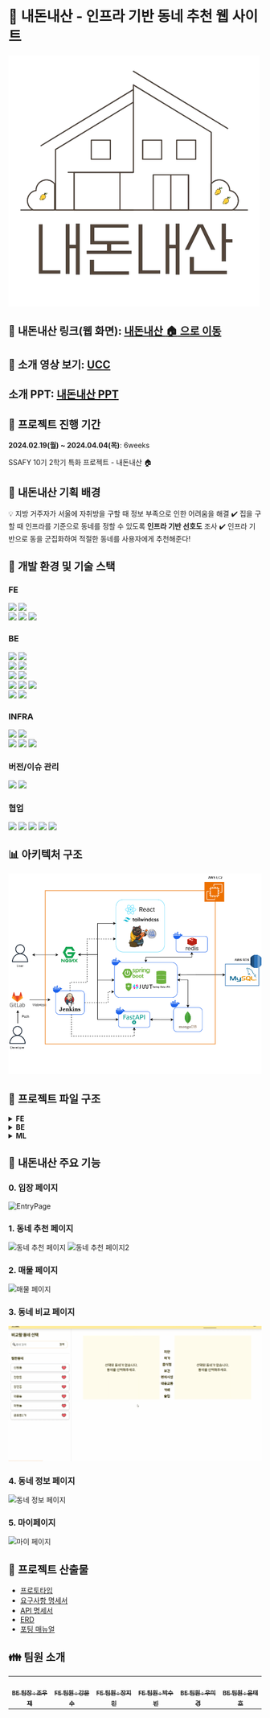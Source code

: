 # :house_with_garden: 내돈내산 - 인프라 기반 동네 추천 웹 사이트
![icon](./exec/icon.png)

## :link: 내돈내산 링크(웹 화면): [내돈내산 :house: 으로 이동](https://j10e204.p.ssafy.io/)
## :cinema: 소개 영상 보기: [UCC](https://youtu.be/SHvd28duZ0A)
## 소개 PPT: [내돈내산 PPT](https://lab.ssafy.com/s10-bigdata-recom-sub2/S10P22E204/-/blob/master/exec/10%EA%B8%B0_%ED%8A%B9%ED%99%94PJT_%EB%B0%9C%ED%91%9C%EC%9E%90%EB%A3%8C_E204.pdf?ref_type=heads)

## :date: 프로젝트 진행 기간
**2024.02.19(월) ~ 2024.04.04(목)**: 6weeks

SSAFY 10기 2학기 특화 프로젝트 - 내돈내산 :house:


## :cherry_blossom: 내돈내산 기획 배경
:bulb: 지방 거주자가 서울에 자취방을 구할 때 정보 부족으로 인한 어려움을 해결
:heavy_check_mark: 집을 구할 때 인프라를 기준으로 동네를 정할 수 있도록 **인프라 기반 선호도** 조사
:heavy_check_mark: 인프라 기반으로 동을 군집화하여 적절한 동네를 사용자에게 추천해준다!

## :hammer: 개발 환경 및 기술 스택
### FE
<img src="https://img.shields.io/badge/JavaScript-F7DF1E?style=for-the-badge&logo=JavaScript&logoColor=white">
<img src="https://img.shields.io/badge/Tailwind_CSS-38B2AC?style=for-the-badge&logo=tailwind-css&logoColor=white"><br>
<img src="https://img.shields.io/badge/React-20232A?style=for-the-badge&logo=react&logoColor=61DAFB">
<img src="https://img.shields.io/badge/typescript-3178C6?style=for-the-badge&logo=typescript&logoColor=white">
<img src="https://img.shields.io/badge/Node.js-43853D?style=for-the-badge&logo=node.js&logoColor=white">

### BE
<img src="https://img.shields.io/badge/Python-3776AB?style=for-the-badge&logo=python&logoColor=white"> <img src="https://img.shields.io/badge/Java-ED8B00?style=for-the-badge&logo=openjdk&logoColor=white"><br>
<img src="https://img.shields.io/badge/springboot-6DB33F?style=for-the-badge&logo=springboot&logoColor=white">
<img src="https://img.shields.io/badge/FastAPI-009688?style=for-the-badge&logo=fastapi&logoColor=white"><br>
<img src="https://img.shields.io/badge/Hibernate-59666C?style=for-the-badge&logo=Hibernate&logoColor=white">
<img src="https://img.shields.io/badge/Gradle-02303A.svg?style=for-the-badge&logo=Gradle&logoColor=white"><br>
<img src="https://img.shields.io/badge/MySQL-005C84?style=for-the-badge&logo=mysql&logoColor=white">
<img src="https://img.shields.io/badge/MongoDB-47A248?style=for-the-badge&logo=mongoDB&logoColor=white">
<img src="https://img.shields.io/badge/redis-%23DD0031.svg?&style=for-the-badge&logo=redis&logoColor=white"><br>
<img src="https://img.shields.io/badge/json%20web%20tokens-323330?style=for-the-badge&logo=json-web-tokens&logoColor=pink">
<img src="https://img.shields.io/badge/Spring_Security-6DB33F?style=for-the-badge&logo=Spring-Security&logoColor=white">

### INFRA
<img src="https://img.shields.io/badge/amazonec2-FF9900?style=for-the-badge&logo=amazonec2&logoColor=white">
<img src="https://img.shields.io/badge/amazonrds-527FFF?style=for-the-badge&logo=amazonrds&logoColor=white"><br>
<img src="https://img.shields.io/badge/Jenkins-D24939?style=for-the-badge&logo=Jenkins&logoColor=white">
<img src="https://img.shields.io/badge/docker-%230db7ed.svg?style=for-the-badge&logo=docker&logoColor=white">

<img src="https://img.shields.io/badge/nginx-009639?style=for-the-badge&logo=nginx&logoColor=white">

### 버전/이슈 관리
<img src="https://img.shields.io/badge/GitLab-330F63?style=for-the-badge&logo=gitlab&logoColor=white"> <img src="https://img.shields.io/badge/GIT-E44C30?style=for-the-badge&logo=git&logoColor=white">


### 협업
<img src="https://img.shields.io/badge/Mattermost-0058CC?style=for-the-badge&logo=Mattermost&logoColor=white"> <img src="https://img.shields.io/badge/Discord-7289DA?style=for-the-badge&logo=discord&logoColor=white"/>
<img src="https://img.shields.io/badge/Figma-F24E1E?style=for-the-badge&logo=figma&logoColor=white">
<img src="https://img.shields.io/badge/Notion-%23000000.svg?style=for-the-badge&logo=notion&logoColor=white">
<img src="https://img.shields.io/badge/Jira-0052CC?style=for-the-badge&logo=Jira&logoColor=white">


## :bar_chart: 아키텍처 구조
![아키텍처구조](./exec/아키텍처구조.png)

## :file_folder: 프로젝트 파일 구조

<details>
<summary><b>FE</b></summary>
<pre>
<code>
Front
 ┣ public
 ┃ ┣ mango.png
 ┃ ┣ redhouse.png
 ┃ ┗ vite.svg
 ┣ src
 ┃ ┣ assets
 ┃ ┃ ┣ appleMango.png
 ┃ ┃ ┣ bluehouse.png
 ┃ ┃ ┣ building.png
 ┃ ┃ ┣ buildingCarousel.png
 ┃ ┃ ┣ camparison.png
 ┃ ┃ ┣ company.gif
 ┃ ┃ ┣ comparisonCarousel.png
 ┃ ┃ ┣ dong.gif
 ┃ ┃ ┣ garma.jpg
 ┃ ┃ ┣ hamburger.png
 ┃ ┃ ┣ house.png
 ┃ ┃ ┣ information.png
 ┃ ┃ ┣ informationCarousel.png
 ┃ ┃ ┣ like.png
 ┃ ┃ ┣ logo.png
 ┃ ┃ ┣ marker.png
 ┃ ┃ ┣ mypage.png
 ┃ ┃ ┣ mypageCarousel.png
 ┃ ┃ ┣ news.jpg
 ┃ ┃ ┣ recommend.png
 ┃ ┃ ┣ recommendCarousel.png
 ┃ ┃ ┣ redhouse.png
 ┃ ┃ ┣ tooltip.png
 ┃ ┃ ┗ unlike.png
 ┃ ┣ components
 ┃ ┃ ┣ building
 ┃ ┃ ┃ ┣ reuse
 ┃ ┃ ┃ ┃ ┗ BuildingCard.tsx
 ┃ ┃ ┃ ┣ content.css
 ┃ ┃ ┃ ┣ KakaoMap.tsx
 ┃ ┃ ┃ ┗ SideBuilding.tsx
 ┃ ┃ ┣ comparison
 ┃ ┃ ┃ ┣ reuse
 ┃ ┃ ┃ ┃ ┗ Card.tsx
 ┃ ┃ ┃ ┣ Column.tsx
 ┃ ┃ ┃ ┣ ComparisonGraph.tsx
 ┃ ┃ ┃ ┣ DetailGraph.tsx
 ┃ ┃ ┃ ┣ DongAdd.tsx
 ┃ ┃ ┃ ┗ tenor.gif
 ┃ ┃ ┣ entry
 ┃ ┃ ┃ ┣ reuse
 ┃ ┃ ┃ ┃ ┣ Card.tsx
 ┃ ┃ ┃ ┃ ┗ Carousel.tsx
 ┃ ┃ ┃ ┣ KakaoLogin.tsx
 ┃ ┃ ┃ ┗ SideButton.tsx
 ┃ ┃ ┣ information
 ┃ ┃ ┃ ┣ reuse
 ┃ ┃ ┃ ┃ ┗ NewsCard.tsx
 ┃ ┃ ┃ ┣ RadarChart.tsx
 ┃ ┃ ┃ ┣ Report.tsx
 ┃ ┃ ┃ ┣ ReportNews.tsx
 ┃ ┃ ┃ ┣ SideNews.tsx
 ┃ ┃ ┃ ┣ TableChart.tsx
 ┃ ┃ ┃ ┗ TextBox.tsx
 ┃ ┃ ┣ my
 ┃ ┃ ┃ ┣ reuse
 ┃ ┃ ┃ ┃ ┗ LikedDong.tsx
 ┃ ┃ ┃ ┣ Like.tsx
 ┃ ┃ ┃ ┣ Report.tsx
 ┃ ┃ ┃ ┣ ReportContent.tsx
 ┃ ┃ ┃ ┗ test.tsx
 ┃ ┃ ┗ recommend
 ┃ ┃ ┃ ┣ reuse
 ┃ ┃ ┃ ┃ ┣ InfraSlider.tsx
 ┃ ┃ ┃ ┃ ┗ SelectCard.tsx
 ┃ ┃ ┃ ┣ KakaoMap.tsx
 ┃ ┃ ┃ ┣ SelectInfra.tsx
 ┃ ┃ ┃ ┗ SideRecommend.tsx
 ┃ ┣ datas
 ┃ ┃ ┣ buildings.json
 ┃ ┃ ┣ dong.json
 ┃ ┃ ┣ dongName.json
 ┃ ┃ ┣ jm.json
 ┃ ┃ ┣ ms.tsx
 ┃ ┃ ┣ newDong.json
 ┃ ┃ ┣ newGu.json
 ┃ ┃ ┣ newsImages.json
 ┃ ┃ ┣ SB.json
 ┃ ┃ ┗ test.json
 ┃ ┣ pages
 ┃ ┃ ┣ BuildingPage.tsx
 ┃ ┃ ┣ ComparisonPage.tsx
 ┃ ┃ ┣ EntryPage.tsx
 ┃ ┃ ┣ InformationPage.tsx
 ┃ ┃ ┣ InitialFormPage.tsx
 ┃ ┃ ┣ MyPage.tsx
 ┃ ┃ ┗ RecommendPage.tsx
 ┃ ┣ stores
 ┃ ┃ ┣ DongStore.tsx
 ┃ ┃ ┣ SearchStore.tsx
 ┃ ┃ ┣ store.tsx
 ┃ ┃ ┣ UseLikeStore.tsx
 ┃ ┃ ┗ UserStore.tsx
 ┃ ┣ utils
 ┃ ┃ ┣ Alert.tsx
 ┃ ┃ ┣ NavBar.tsx
 ┃ ┃ ┣ RecommendList.tsx
 ┃ ┃ ┣ SearchBar.tsx
 ┃ ┃ ┣ Tooltip.tsx
 ┃ ┃ ┣ UseAxios.tsx
 ┃ ┃ ┗ UserForm.tsx
 ┃ ┣ App.tsx
 ┃ ┣ AppRoutes.tsx
 ┃ ┣ index.css
 ┃ ┣ main.tsx
 ┃ ┣ twin.d.ts
 ┃ ┗ vite-env.d.ts
 ┣ .eslintrc.cjs
 ┣ .gitignore
 ┣ index.html
 ┣ package-lock.json
 ┣ package.json
 ┣ postcss.config.js
 ┣ README.md
 ┣ tailwind.config.js
 ┣ tsconfig.json
 ┣ tsconfig.node.json
 ┗ vite.config.ts
</code>
</pre>
</details>


<details>
<summary><b>BE</b></summary>
<pre>
<code>
Back
 ┣ gradle
 ┃ ┗ wrapper
 ┃ ┃ ┣ gradle-wrapper.jar
 ┃ ┃ ┗ gradle-wrapper.properties
 ┣ specializePJ
 ┃ ┣ src
 ┃ ┃ ┗ Main.java
 ┃ ┗ .gitignore
 ┣ src
 ┃ ┣ main
 ┃ ┃ ┣ java
 ┃ ┃ ┃ ┗ com
 ┃ ┃ ┃ ┃ ┗ example
 ┃ ┃ ┃ ┃ ┃ ┗ back
 ┃ ┃ ┃ ┃ ┃ ┃ ┣ auth
 ┃ ┃ ┃ ┃ ┃ ┃ ┃ ┣ controller
 ┃ ┃ ┃ ┃ ┃ ┃ ┃ ┃ ┗ AuthController.java
 ┃ ┃ ┃ ┃ ┃ ┃ ┃ ┣ jwt
 ┃ ┃ ┃ ┃ ┃ ┃ ┃ ┃ ┣ service
 ┃ ┃ ┃ ┃ ┃ ┃ ┃ ┃ ┃ ┗ TokenService.java
 ┃ ┃ ┃ ┃ ┃ ┃ ┃ ┃ ┣ JwtAuthenticationFilter.java
 ┃ ┃ ┃ ┃ ┃ ┃ ┃ ┃ ┣ JwtAuthorizationFilter.java
 ┃ ┃ ┃ ┃ ┃ ┃ ┃ ┃ ┣ JwtProperties.java
 ┃ ┃ ┃ ┃ ┃ ┃ ┃ ┃ ┣ JwtToken.java
 ┃ ┃ ┃ ┃ ┃ ┃ ┃ ┃ ┣ OAuthDto.java
 ┃ ┃ ┃ ┃ ┃ ┃ ┃ ┃ ┗ TokenType.java
 ┃ ┃ ┃ ┃ ┃ ┃ ┃ ┣ oauth
 ┃ ┃ ┃ ┃ ┃ ┃ ┃ ┃ ┣ service
 ┃ ┃ ┃ ┃ ┃ ┃ ┃ ┃ ┃ ┗ OAuthService.java
 ┃ ┃ ┃ ┃ ┃ ┃ ┃ ┃ ┣ FanPrincipalDetailsService.java
 ┃ ┃ ┃ ┃ ┃ ┃ ┃ ┃ ┣ KakaoProfile.java
 ┃ ┃ ┃ ┃ ┃ ┃ ┃ ┃ ┣ OAuthToken.java
 ┃ ┃ ┃ ┃ ┃ ┃ ┃ ┃ ┗ PrincipalDetails.java
 ┃ ┃ ┃ ┃ ┃ ┃ ┃ ┣ redis
 ┃ ┃ ┃ ┃ ┃ ┃ ┃ ┃ ┗ RedisService.java
 ┃ ┃ ┃ ┃ ┃ ┃ ┃ ┗ FormDto.java
 ┃ ┃ ┃ ┃ ┃ ┃ ┣ building
 ┃ ┃ ┃ ┃ ┃ ┃ ┃ ┣ controller
 ┃ ┃ ┃ ┃ ┃ ┃ ┃ ┃ ┗ BuildingController.java
 ┃ ┃ ┃ ┃ ┃ ┃ ┃ ┣ dto
 ┃ ┃ ┃ ┃ ┃ ┃ ┃ ┃ ┣ BuildingDto.java
 ┃ ┃ ┃ ┃ ┃ ┃ ┃ ┃ ┣ BuildingIdRequestDto.java
 ┃ ┃ ┃ ┃ ┃ ┃ ┃ ┃ ┣ BuildingPageDto.java
 ┃ ┃ ┃ ┃ ┃ ┃ ┃ ┃ ┗ BuildingXYDto.java
 ┃ ┃ ┃ ┃ ┃ ┃ ┃ ┣ entity
 ┃ ┃ ┃ ┃ ┃ ┃ ┃ ┃ ┗ Building.java
 ┃ ┃ ┃ ┃ ┃ ┃ ┃ ┣ repository
 ┃ ┃ ┃ ┃ ┃ ┃ ┃ ┃ ┗ BuildingRepository.java
 ┃ ┃ ┃ ┃ ┃ ┃ ┃ ┗ service
 ┃ ┃ ┃ ┃ ┃ ┃ ┃ ┃ ┗ BuildingService.java
 ┃ ┃ ┃ ┃ ┃ ┃ ┣ common
 ┃ ┃ ┃ ┃ ┃ ┃ ┃ ┣ BaseEntity.java
 ┃ ┃ ┃ ┃ ┃ ┃ ┃ ┣ ErrorMessage.java
 ┃ ┃ ┃ ┃ ┃ ┃ ┃ ┣ HttpStatusEnum.java
 ┃ ┃ ┃ ┃ ┃ ┃ ┃ ┗ Message.java
 ┃ ┃ ┃ ┃ ┃ ┃ ┣ config
 ┃ ┃ ┃ ┃ ┃ ┃ ┃ ┣ CorsConfig.java
 ┃ ┃ ┃ ┃ ┃ ┃ ┃ ┣ RedisRepositoryConfig.java
 ┃ ┃ ┃ ┃ ┃ ┃ ┃ ┗ SecurityConfig.java
 ┃ ┃ ┃ ┃ ┃ ┃ ┣ dashboard
 ┃ ┃ ┃ ┃ ┃ ┃ ┃ ┣ controller
 ┃ ┃ ┃ ┃ ┃ ┃ ┃ ┃ ┗ DashboardController.java
 ┃ ┃ ┃ ┃ ┃ ┃ ┃ ┣ document
 ┃ ┃ ┃ ┃ ┃ ┃ ┃ ┃ ┗ Article.java
 ┃ ┃ ┃ ┃ ┃ ┃ ┃ ┣ dto
 ┃ ┃ ┃ ┃ ┃ ┃ ┃ ┃ ┣ ArticleDto.java
 ┃ ┃ ┃ ┃ ┃ ┃ ┃ ┃ ┣ ArticlePageDto.java
 ┃ ┃ ┃ ┃ ┃ ┃ ┃ ┃ ┗ AvgInfraDto.java
 ┃ ┃ ┃ ┃ ┃ ┃ ┃ ┣ repository
 ┃ ┃ ┃ ┃ ┃ ┃ ┃ ┃ ┗ ArticleRepository.java
 ┃ ┃ ┃ ┃ ┃ ┃ ┃ ┗ service
 ┃ ┃ ┃ ┃ ┃ ┃ ┃ ┃ ┗ DashboardService.java
 ┃ ┃ ┃ ┃ ┃ ┃ ┣ dong
 ┃ ┃ ┃ ┃ ┃ ┃ ┃ ┣ controller
 ┃ ┃ ┃ ┃ ┃ ┃ ┃ ┃ ┗ DongController.java
 ┃ ┃ ┃ ┃ ┃ ┃ ┃ ┣ dto
 ┃ ┃ ┃ ┃ ┃ ┃ ┃ ┃ ┗ DongInfraResponseDto.java
 ┃ ┃ ┃ ┃ ┃ ┃ ┃ ┣ entity
 ┃ ┃ ┃ ┃ ┃ ┃ ┃ ┃ ┗ Dong.java
 ┃ ┃ ┃ ┃ ┃ ┃ ┃ ┣ repository
 ┃ ┃ ┃ ┃ ┃ ┃ ┃ ┃ ┗ DongRepository.java
 ┃ ┃ ┃ ┃ ┃ ┃ ┃ ┗ service
 ┃ ┃ ┃ ┃ ┃ ┃ ┃ ┃ ┗ DongService.java
 ┃ ┃ ┃ ┃ ┃ ┃ ┣ exception
 ┃ ┃ ┃ ┃ ┃ ┃ ┃ ┣ AlreadyZzimedException.java
 ┃ ┃ ┃ ┃ ┃ ┃ ┃ ┣ BuildingNotFoundException.java
 ┃ ┃ ┃ ┃ ┃ ┃ ┃ ┣ DongNotFoundException.java
 ┃ ┃ ┃ ┃ ┃ ┃ ┃ ┣ GlobalControllerExceptionHandler.java
 ┃ ┃ ┃ ┃ ┃ ┃ ┃ ┣ ImageUploadException.java
 ┃ ┃ ┃ ┃ ┃ ┃ ┃ ┣ RefreshTokenIncorrectException.java
 ┃ ┃ ┃ ┃ ┃ ┃ ┃ ┣ UserNotFoundException.java
 ┃ ┃ ┃ ┃ ┃ ┃ ┃ ┗ ZzimNotFoundException.java
 ┃ ┃ ┃ ┃ ┃ ┃ ┣ gu
 ┃ ┃ ┃ ┃ ┃ ┃ ┃ ┣ controller
 ┃ ┃ ┃ ┃ ┃ ┃ ┃ ┃ ┗ GuController.java
 ┃ ┃ ┃ ┃ ┃ ┃ ┃ ┗ entity
 ┃ ┃ ┃ ┃ ┃ ┃ ┃ ┃ ┗ Gu.java
 ┃ ┃ ┃ ┃ ┃ ┃ ┣ infra
 ┃ ┃ ┃ ┃ ┃ ┃ ┃ ┗ entity
 ┃ ┃ ┃ ┃ ┃ ┃ ┃ ┃ ┗ Infra.java
 ┃ ┃ ┃ ┃ ┃ ┃ ┣ infracount
 ┃ ┃ ┃ ┃ ┃ ┃ ┃ ┣ dto
 ┃ ┃ ┃ ┃ ┃ ┃ ┃ ┃ ┣ InfraCountSummaryDto.java
 ┃ ┃ ┃ ┃ ┃ ┃ ┃ ┃ ┣ InfraTypeAvgCountDto.java
 ┃ ┃ ┃ ┃ ┃ ┃ ┃ ┃ ┗ InfraTypeCountDto.java
 ┃ ┃ ┃ ┃ ┃ ┃ ┃ ┣ entity
 ┃ ┃ ┃ ┃ ┃ ┃ ┃ ┃ ┗ InfraCount.java
 ┃ ┃ ┃ ┃ ┃ ┃ ┃ ┗ repository
 ┃ ┃ ┃ ┃ ┃ ┃ ┃ ┃ ┗ InfraCountRepository.java
 ┃ ┃ ┃ ┃ ┃ ┃ ┣ infrascore
 ┃ ┃ ┃ ┃ ┃ ┃ ┃ ┣ dto
 ┃ ┃ ┃ ┃ ┃ ┃ ┃ ┃ ┣ InfraAvgScoreDto.java
 ┃ ┃ ┃ ┃ ┃ ┃ ┃ ┃ ┗ InfraScoreDto.java
 ┃ ┃ ┃ ┃ ┃ ┃ ┃ ┣ entity
 ┃ ┃ ┃ ┃ ┃ ┃ ┃ ┃ ┗ InfraScore.java
 ┃ ┃ ┃ ┃ ┃ ┃ ┃ ┗ repository
 ┃ ┃ ┃ ┃ ┃ ┃ ┃ ┃ ┗ InfraScoreRepository.java
 ┃ ┃ ┃ ┃ ┃ ┃ ┣ infratype
 ┃ ┃ ┃ ┃ ┃ ┃ ┃ ┗ entity
 ┃ ┃ ┃ ┃ ┃ ┃ ┃ ┃ ┗ InfraType.java
 ┃ ┃ ┃ ┃ ┃ ┃ ┣ keyword
 ┃ ┃ ┃ ┃ ┃ ┃ ┃ ┣ controller
 ┃ ┃ ┃ ┃ ┃ ┃ ┃ ┃ ┗ KeywordController.java
 ┃ ┃ ┃ ┃ ┃ ┃ ┃ ┣ document
 ┃ ┃ ┃ ┃ ┃ ┃ ┃ ┃ ┗ Keyword.java
 ┃ ┃ ┃ ┃ ┃ ┃ ┃ ┣ dto
 ┃ ┃ ┃ ┃ ┃ ┃ ┃ ┃ ┗ KeywordDto.java
 ┃ ┃ ┃ ┃ ┃ ┃ ┃ ┣ repository
 ┃ ┃ ┃ ┃ ┃ ┃ ┃ ┃ ┗ KeywordRepository.java
 ┃ ┃ ┃ ┃ ┃ ┃ ┃ ┗ service
 ┃ ┃ ┃ ┃ ┃ ┃ ┃ ┃ ┗ KeywordService.java
 ┃ ┃ ┃ ┃ ┃ ┃ ┣ report
 ┃ ┃ ┃ ┃ ┃ ┃ ┃ ┣ controller
 ┃ ┃ ┃ ┃ ┃ ┃ ┃ ┃ ┗ ReportController.java
 ┃ ┃ ┃ ┃ ┃ ┃ ┃ ┣ dto
 ┃ ┃ ┃ ┃ ┃ ┃ ┃ ┃ ┣ MypageDongDto.java
 ┃ ┃ ┃ ┃ ┃ ┃ ┃ ┃ ┣ MypageFilterDto.java
 ┃ ┃ ┃ ┃ ┃ ┃ ┃ ┃ ┣ RecommendationDto.java
 ┃ ┃ ┃ ┃ ┃ ┃ ┃ ┃ ┣ ReportDto.java
 ┃ ┃ ┃ ┃ ┃ ┃ ┃ ┃ ┣ RequestDto.java
 ┃ ┃ ┃ ┃ ┃ ┃ ┃ ┃ ┗ ResponseDto.java
 ┃ ┃ ┃ ┃ ┃ ┃ ┃ ┣ entity
 ┃ ┃ ┃ ┃ ┃ ┃ ┃ ┃ ┗ Report.java
 ┃ ┃ ┃ ┃ ┃ ┃ ┃ ┣ repository
 ┃ ┃ ┃ ┃ ┃ ┃ ┃ ┃ ┗ ReportRepository.java
 ┃ ┃ ┃ ┃ ┃ ┃ ┃ ┗ service
 ┃ ┃ ┃ ┃ ┃ ┃ ┃ ┃ ┗ ReportService.java
 ┃ ┃ ┃ ┃ ┃ ┃ ┣ reportdong
 ┃ ┃ ┃ ┃ ┃ ┃ ┃ ┣ controller
 ┃ ┃ ┃ ┃ ┃ ┃ ┃ ┃ ┗ ReportDongController.java
 ┃ ┃ ┃ ┃ ┃ ┃ ┃ ┣ entity
 ┃ ┃ ┃ ┃ ┃ ┃ ┃ ┃ ┗ ReportDong.java
 ┃ ┃ ┃ ┃ ┃ ┃ ┃ ┗ repository
 ┃ ┃ ┃ ┃ ┃ ┃ ┃ ┃ ┗ ReportdongRepository.java
 ┃ ┃ ┃ ┃ ┃ ┃ ┣ subway
 ┃ ┃ ┃ ┃ ┃ ┃ ┃ ┣ dto
 ┃ ┃ ┃ ┃ ┃ ┃ ┃ ┃ ┗ SubwayDto.java
 ┃ ┃ ┃ ┃ ┃ ┃ ┃ ┣ entity
 ┃ ┃ ┃ ┃ ┃ ┃ ┃ ┃ ┗ Subway.java
 ┃ ┃ ┃ ┃ ┃ ┃ ┃ ┗ repository
 ┃ ┃ ┃ ┃ ┃ ┃ ┃ ┃ ┗ SubwayRepository.java
 ┃ ┃ ┃ ┃ ┃ ┃ ┣ user
 ┃ ┃ ┃ ┃ ┃ ┃ ┃ ┣ controller
 ┃ ┃ ┃ ┃ ┃ ┃ ┃ ┃ ┗ UserController.java
 ┃ ┃ ┃ ┃ ┃ ┃ ┃ ┣ dto
 ┃ ┃ ┃ ┃ ┃ ┃ ┃ ┃ ┣ AddressDto.java
 ┃ ┃ ┃ ┃ ┃ ┃ ┃ ┃ ┣ Coordinate.java
 ┃ ┃ ┃ ┃ ┃ ┃ ┃ ┃ ┣ LatLonDto.java
 ┃ ┃ ┃ ┃ ┃ ┃ ┃ ┃ ┣ MypageDto.java
 ┃ ┃ ┃ ┃ ┃ ┃ ┃ ┃ ┗ UserSimple.java
 ┃ ┃ ┃ ┃ ┃ ┃ ┃ ┣ entity
 ┃ ┃ ┃ ┃ ┃ ┃ ┃ ┃ ┣ Gender.java
 ┃ ┃ ┃ ┃ ┃ ┃ ┃ ┃ ┗ User.java
 ┃ ┃ ┃ ┃ ┃ ┃ ┃ ┣ repository
 ┃ ┃ ┃ ┃ ┃ ┃ ┃ ┃ ┗ UserRepository.java
 ┃ ┃ ┃ ┃ ┃ ┃ ┃ ┗ service
 ┃ ┃ ┃ ┃ ┃ ┃ ┃ ┃ ┗ UserService.java
 ┃ ┃ ┃ ┃ ┃ ┃ ┣ zzim
 ┃ ┃ ┃ ┃ ┃ ┃ ┃ ┣ controller
 ┃ ┃ ┃ ┃ ┃ ┃ ┃ ┃ ┗ ZzimController.java
 ┃ ┃ ┃ ┃ ┃ ┃ ┃ ┣ dto
 ┃ ┃ ┃ ┃ ┃ ┃ ┃ ┃ ┣ ZzimDto.java
 ┃ ┃ ┃ ┃ ┃ ┃ ┃ ┃ ┗ ZzimRequestDto.java
 ┃ ┃ ┃ ┃ ┃ ┃ ┃ ┣ entity
 ┃ ┃ ┃ ┃ ┃ ┃ ┃ ┃ ┗ Zzim.java
 ┃ ┃ ┃ ┃ ┃ ┃ ┃ ┣ repository
 ┃ ┃ ┃ ┃ ┃ ┃ ┃ ┃ ┗ ZzimRepository.java
 ┃ ┃ ┃ ┃ ┃ ┃ ┃ ┗ service
 ┃ ┃ ┃ ┃ ┃ ┃ ┃ ┃ ┗ ZzimService.java
 ┃ ┃ ┃ ┃ ┃ ┃ ┗ BackApplication.java
 ┃ ┃ ┗ resources
 ┃ ┃ ┃ ┣ application-oauth.yml
 ┃ ┃ ┃ ┗ application.yml
 ┃ ┗ test
 ┃ ┃ ┗ java
 ┃ ┃ ┃ ┗ com
 ┃ ┃ ┃ ┃ ┗ example
 ┃ ┃ ┃ ┃ ┃ ┗ back
 ┃ ┃ ┃ ┃ ┃ ┃ ┗ DemoApplicationTests.java
 ┣ .gitignore
 ┣ build.gradle
 ┣ Dockerfile
 ┣ gradlew
 ┣ gradlew.bat
 ┗ settings.gradle
 </code>
 </pre>
</details>


<details>
<summary><b>ML</b></summary>
<pre>
<code>
</code>
</pre>
</details>


## :sparkler: 내돈내산 주요 기능
### 0. 입장 페이지
![EntryPage](./exec/entrypage.gif)

### 1. 동네 추천 페이지
![동네 추천 페이지](./exec/searchdong.gif)
![동네 추천 페이지2](./exec/searchdong_polygon.gif)

### 2. 매물 페이지
![매물 페이지](./exec/houses.gif)

### 3. 동네 비교 페이지
![동네 비교 페이지](./exec/compare.gif)

### 4. 동네 정보 페이지
![동네 정보 페이지](./exec/info.gif)

### 5. 마이페이지
![마이 페이지](./exec/mypage.gif)

## :memo: 프로젝트 산출물
- [프로토타입](https://www.figma.com/file/bBPcUcmCZg5fgGhJ1OfW6r/%EB%82%B4%EB%8F%88%EB%82%B4%EC%82%B0?type=design&node-id=0-1&mode=design&t=Usom68rZGy5AMPmq-0)
- [요구사항 명세서](https://www.notion.so/f9f680e00c9a4bb384ed23b73671370d)
- [API 명세서](https://www.notion.so/API-5ee34edf880f426bb3e901878e650d00)
- [ERD](https://www.notion.so/DB-ERD-a3b7e487c42c4cf8a5835055831efa82)
- [포팅 매뉴얼](https://lab.ssafy.com/s10-bigdata-recom-sub2/S10P22E204/-/blob/master/exec/%ED%8F%AC%ED%8C%85%EB%A7%A4%EB%89%B4%EC%96%BC.md?ref_type=heads)


## :family: 팀원 소개
<table>
  <tbody>
    <tr>
      <td align="center"><a href="https://github.com/jo-dv"><img src="./readme_files/윤태호.png" width="100px;" alt=""/><br /><sub><b>BE 팀장 : 조우재</b></sub></a><br /></td>
      <td align="center"><a href="https://github.com/MunsooKang"><img src="./readme_files/강문수.png" width="100px;" alt=""/><br /><sub><b>FE 팀원 : 강문수</b></sub></a><br /></td>
      <td align="center"><a href="https://github.com/jjm6604"><img src="./readme_files/장지민.png" width="100px;" alt=""/><br /><sub><b>FE 팀원 : 장지민</b></sub></a><br /></td>
      <td align="center"><a href="https://github.com/subin22643"><img src="./readme_files/박수빈.png" width="100px;" alt=""/><br /><sub><b>FE 팀원 : 박수빈</b></sub></a><br /></td>
      <td align="center"><a href="https://github.com/makie082"><img src="./readme_files/우미경.png" width="100px;" alt=""/><br /><sub><b>BE 팀원 : 우미경</b></sub></a><br /></td>
      <td align="center"><a href="https://github.com/ttaho"><img src="./readme_files/윤태호.png" width="100px;" alt=""/><br /><sub><b>BE 팀원 : 윤태호</b></sub></a><br /></td>
    </tr>
  </tbody>
</table>
